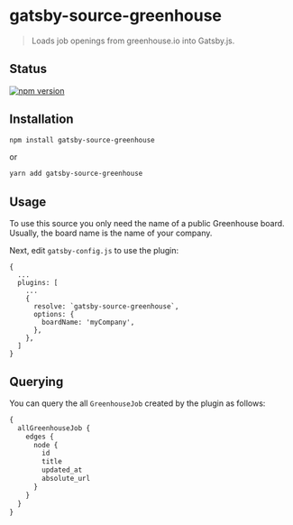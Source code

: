 # gatsby-source-greenhouse

> Loads job openings from greenhouse.io into Gatsby.js.

## Status

[![npm version](https://badge.fury.io/js/gatsby-source-greenhouse.svg)](https://badge.fury.io/js/gatsby-source-greenhouse)

## Installation

```bash
npm install gatsby-source-greenhouse
```

or

```bash
yarn add gatsby-source-greenhouse
```

## Usage

To use this source you only need the name of a public Greenhouse board.
Usually, the board name is the name of your company.

Next, edit `gatsby-config.js` to use the plugin:

```
{
  ...
  plugins: [
    ...
    {
      resolve: `gatsby-source-greenhouse`,
      options: {
        boardName: 'myCompany',
      },
    },
  ]
}
```

## Querying

You can query the all `GreenhouseJob` created by the plugin as follows:

```graphql
{
  allGreenhouseJob {
    edges {
      node {
        id
        title
        updated_at
        absolute_url
      }
    }
  }
}
```
